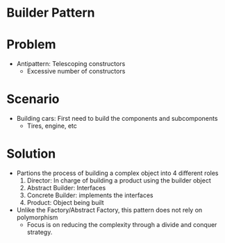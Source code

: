 # Builder Pattern

# Problem
* Antipattern: Telescoping constructors
    * Excessive number of constructors

# Scenario
* Building cars: First need to build the components and subcomponents
    * Tires, engine, etc

# Solution
* Partions the process of building a complex object into 4 different roles
    1. Director: In charge of building a product using the builder object
    2. Abstract Builder: Interfaces 
    3. Concrete Builder: implements the interfaces
    4. Product: Object being built
* Unlike the Factory/Abstract Factory, this pattern does not rely on polymorphism
    * Focus is on reducing the complexity through a divide and conquer strategy.